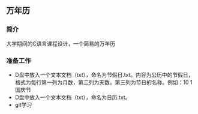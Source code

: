 ## 万年历
### 简介
大学期间的C语言课程设计，一个简易的万年历
### 准备工作
- D盘中放入一个文本文档（txt），命名为节假日.txt。内容为公历中的节假日，格式为每行第一列为月数，第二列为天数，第三列为节日的名称。例如：10 1 国庆节
- D盘中放入一个文本文档（txt），命名为日历.txt。
- git学习